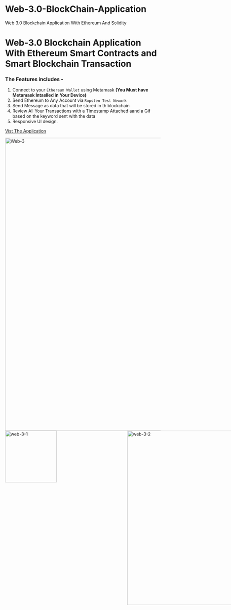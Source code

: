 # Web-3.0-BlockChain-Application
Web 3.0 Blockchain Application With Ethereum And Solidity
# Web-3.0 Blockchain Application With Ethereum Smart Contracts and Smart Blockchain Transaction
### The Features includes - 
 1. Connect to your `Ethereum Wallet` using Metamask **(You Must have Metamask Intaslled in Your Device)**
 2. Send Ethereum to Any Account via `Ropsten Test Nework`
 3.  Send Message as data that will be stored in th blockchain
 4.  Review All Your Transactions with a Timestamp Attached aand a Gif based on the keyword sent with the data
 5.  Responsive UI design.

[Vist The Application](https://web-3-0-block-chain-application-b441jv16s-snigdho64.vercel.app/)

<img width="948" alt="Web-3" src="https://user-images.githubusercontent.com/79567044/163350111-c9325159-4783-47be-b9ad-5a99dae7b6ee.png">
<div style="width:100vw;display:flex;justify-content:space-between;">
<img width="167" alt="web-3-1" src="https://user-images.githubusercontent.com/79567044/163350127-f1a73a66-2170-44a2-8407-20ad7864eb66.png">
 <img width="564" alt="web-3-2" src="https://user-images.githubusercontent.com/79567044/163350137-723ef252-6528-4eb4-8754-72eaf0dcc5da.png">
</div>


